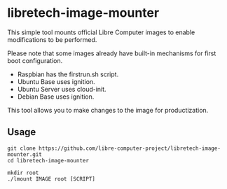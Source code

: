 # libretech-image-mounter

This simple tool mounts official Libre Computer images to enable modifications to be performed.

Please note that some images already have built-in mechanisms for first boot configuration.

* Raspbian has the firstrun.sh script.
* Ubuntu Base uses ignition.
* Ubuntu Server uses cloud-init.
* Debian Base uses ignition.

This tool allows you to make changes to the image for productization.

## Usage

```
git clone https://github.com/libre-computer-project/libretech-image-mounter.git
cd libretech-image-mounter

mkdir root
./lmount IMAGE root [SCRIPT]
```
